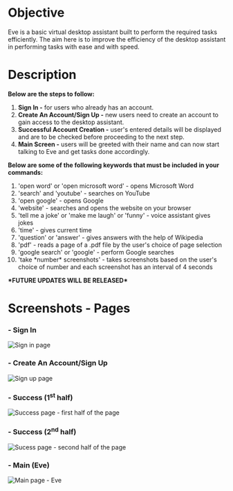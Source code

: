 # Objective
Eve is a basic virtual desktop assistant built to perform the required tasks efficiently. The aim here is to improve the efficiency of the desktop assistant in performing tasks with ease and with speed.

# Description
**Below are the steps to follow:**
1. **Sign In -** for users who already has an account.
2. **Create An Account/Sign Up -** new users need to create an account to gain access to the desktop assistant.
3. **Successful Account Creation -** user's entered details will be displayed and are to be checked before proceeding to the next step.
4. **Main Screen -** users will be greeted with their name and can now start talking to Eve and get tasks done accordingly.

**Below are some of the following keywords that must be included in your commands:**
1. 'open word' or 'open microsoft word' - opens Microsoft Word
2. 'search' and 'youtube' - searches on YouTube
3. 'open google' - opens Google
4. 'website' - searches and opens the website on your browser
5. 'tell me a joke' or 'make me laugh' or 'funny' - voice assistant gives jokes
6. 'time' - gives current time
7. 'question' or 'answer' - gives answers with the help of Wikipedia
8. 'pdf' - reads a page of a .pdf file by the user's choice of page selection
9. 'google search' or 'google' - perform Google searches
10. 'take \*number\* screenshots' - takes screenshots based on the user's choice of number and each screenshot has an interval of  4 seconds

**\*FUTURE UPDATES WILL BE RELEASED\***

# Screenshots - Pages
### - Sign In
![Sign in page](https://user-images.githubusercontent.com/104430325/200963503-c402ae2e-d8f4-4352-a022-3b7e4218d693.jpg)
### - Create An Account/Sign Up
![Sign up page](https://user-images.githubusercontent.com/104430325/200963550-6da2a380-2d4b-4198-881b-6c10a474f8b3.jpg)
### - Success (1<sup>st</sup> half)
![Success page - first half of the page](https://user-images.githubusercontent.com/104430325/200963563-2051174b-2dce-4500-896c-d7648d6b1653.jpg)
### - Success (2<sup>nd</sup> half)
![Sucess page - second half of the page](https://user-images.githubusercontent.com/104430325/200963570-9a2d78fe-5693-4a52-9edc-b71df7f43164.jpg)
### - Main (Eve)
![Main page - Eve](https://user-images.githubusercontent.com/104430325/201472603-f7ec81c7-df3e-464c-a977-602969e50ab5.jpg)

